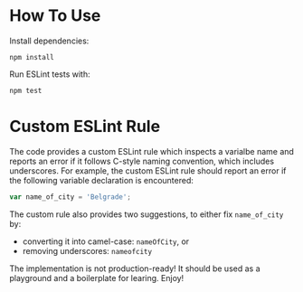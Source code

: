 # How To Use
Install dependencies:
```
npm install
```
Run ESLint tests with:
```
npm test
```
# Custom ESLint Rule
The code provides a custom ESLint rule which inspects a varialbe name and reports an error if it follows C-style naming convention, which includes underscores. For example, the custom ESLint rule should report an error if the following variable declaration is encountered:
```javascript
var name_of_city = 'Belgrade';
```
The custom rule also provides two suggestions, to either fix `name_of_city` by:
- converting it into camel-case: `nameOfCity`, or
- removing underscores: `nameofcity`

The implementation is not production-ready! It should be used as a playground and a boilerplate for learing. Enjoy!